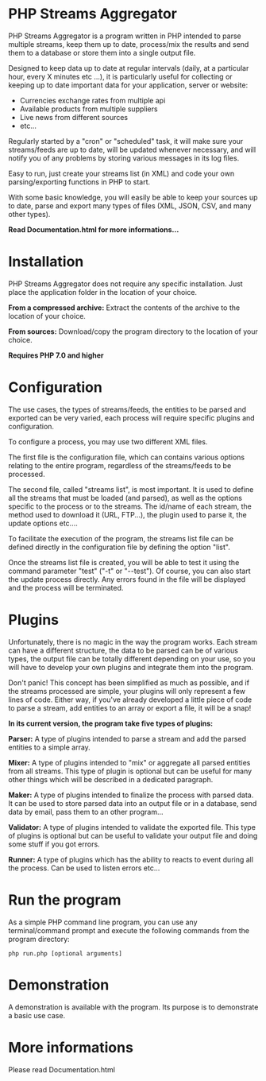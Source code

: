 # PHP Streams Aggregator
PHP Streams Aggregator is a program written in PHP intended to parse multiple streams, keep them up to date, process/mix the results and send them to a database or store them into a single output file.

Designed to keep data up to date at regular intervals (daily, at a particular hour, every X minutes etc ...), it is particularly useful for collecting or keeping up to date important data for your application, server or website:
* Currencies exchange rates from multiple api
* Available products from multiple suppliers
* Live news from different sources
* etc...

Regularly started by a "cron" or "scheduled" task, it will make sure your streams/feeds are up to date, will be updated whenever necessary, and will notify you of any problems by storing various messages in its log files.

Easy to run, just create your streams list (in XML) and code your own parsing/exporting functions in PHP to start.

With some basic knowledge, you will easily be able to keep your sources up to date, parse and export many types of files (XML, JSON, CSV, and many other types).

**Read Documentation.html for more informations...**

# Installation
PHP Streams Aggregator does not require any specific installation. Just place the application folder in the location of your choice.

**From a compressed archive:** Extract the contents of the archive to the location of your choice.

**From sources:** Download/copy the program directory to the location of your choice.

**Requires PHP 7.0 and higher**

# Configuration
The use cases, the types of streams/feeds, the entities to be parsed and exported can be very varied, each process will require specific plugins and configuration.

To configure a process, you may use two different XML files.

The first file is the configuration file, which can contains various options relating to the entire program, regardless of the streams/feeds to be processed.

The second file, called "streams list", is most important. It is used to define all the streams that must be loaded (and parsed), as well as the options specific to the process or to the streams. The id/name of each stream, the method used to download it (URL, FTP...), the plugin used to parse it, the update options etc....

To facilitate the execution of the program, the streams list file can be defined directly in the configuration file by defining the option "list".

Once the streams list file is created, you will be able to test it using the command parameter "test" ("-t" or "--test"). Of course, you can also start the update process directly. Any errors found in the file will be displayed and the process will be terminated.

# Plugins
Unfortunately, there is no magic in the way the program works. Each stream can have a different structure, the data to be parsed can be of various types, the output file can be totally different depending on your use, so you will have to develop your own plugins and integrate them into the program.

Don't panic! This concept has been simplified as much as possible, and if the streams processed are simple, your plugins will only represent a few lines of code. Either way, if you've already developed a little piece of code to parse a stream, add entities to an array or export a file, it will be a snap!

**In its current version, the program take five types of plugins:**

**Parser:** A type of plugins intended to parse a stream and add the parsed entities to a simple array.

**Mixer:** A type of plugins intended to "mix" or aggregate all parsed entities from all streams. This type of plugin is optional but can be useful for many other things which will be described in a dedicated paragraph.

**Maker:** A type of plugins intended to finalize the process with parsed data. It can be used to store parsed data into an output file or in a database, send data by email, pass them to an other program...

**Validator:** A type of plugins intended to validate the exported file. This type of plugins is optional but can be useful to validate your output file and doing some stuff if you got errors.

**Runner:** A type of plugins which has the ability to reacts to event during all the process. Can be used to listen errors etc...

# Run the program
As a simple PHP command line program, you can use any terminal/command prompt and execute the following commands from the program directory:
```
php run.php [optional arguments]
```

# Demonstration
A demonstration is available with the program. Its purpose is to demonstrate a basic use case.

# More informations
Please read Documentation.html
